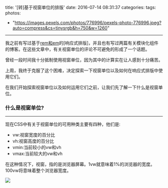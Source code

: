 title: '[转]基于视窗单位的排版'
date: 2016-07-14 08:31:37
categories:
tags:
photos:
  - "https://images.pexels.com/photos/776996/pexels-photo-776996.jpeg?auto=compress&cs=tinysrgb&h=750&w=1260"
---
我之前有写过基于[rem和em](http://www.w3cplus.com/css/rem-vs-em.html)的[响应式排版]，并且也有写过两篇有关模块化组件的博客。在这些文章中，有关视窗单位的评论不可避免的形成了一个话题。

曾经一段时间我十分抵制使用视窗单位，因为其中的计算实在让人感到十分痛苦。

上周，我终于克服了这个困难，决定探索一下视窗单位以及如何在响应式排版中使用它们。

在我们开始探索视窗单位以及如何运用它们之前，让我们先了解一下什么是视窗单位。

### 什么是视窗单位?
---
现在CSS中有关于视窗单位的可用种类主要有四种，他们是:

* vw:视窗宽度的百分比
* vh:视窗高度的百分比
* vmin:当前较小的vw和vh
* vmax:当前较大的vw和vh

在这种情况下，视窗，指的是浏览器屏幕。1vw就意味着1%的浏览器的宽度。100vw将意味着整个浏览器宽度。

![](http://cdn.w3cplus.com/cdn/farfuture/xVCg6Vvwie8E41Dw5xpqQmUd3k83I0u4MSDvO3qA4MA/mtime:1459255814/sites/default/files/blogs/2016/1603/viewport-units.png)
